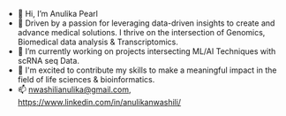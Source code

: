 - 👋 Hi, I’m Anulika Pearl
- 🚀 Driven by a passion for leveraging data-driven insights to create and advance medical solutions. I thrive on the intersection of Genomics, Biomedical data analysis & Transcriptomics.
- 🧬 I’m currently working on projects intersecting ML/AI Techniques with scRNA seq Data.
- 🌟 I'm excited to contribute my skills to make a meaningful impact in the field of life sciences & bioinformatics.
- 📫 nwashilianulika@gmail.com, https://www.linkedin.com/in/anulikanwashili/

<!---
hili07/hili07 is a ✨ special ✨ repository because its `README.md` (this file) appears on your GitHub profile.
You can click the Preview link to take a look at your changes.
--->
